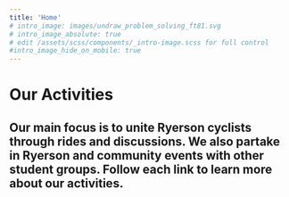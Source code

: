 ```yaml
---
title: 'Home'
# intro_image: images/undraw_problem_solving_ft81.svg
# intro_image_absolute: true 
# edit /assets/scss/components/_intro-image.scss for full control
#intro_image_hide_on_mobile: true
---
```


# Our Activities

## Our main focus is to unite Ryerson cyclists through rides and discussions. We also partake in Ryerson and community events with other student groups. Follow each link to learn more about our activities.
